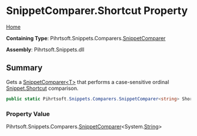 # SnippetComparer\.Shortcut Property

[Home](../../../../../README.md)

**Containing Type**: Pihrtsoft\.Snippets\.Comparers\.[SnippetComparer](../README.md)

**Assembly**: Pihrtsoft\.Snippets\.dll

## Summary

Gets a [SnippetComparer\<T>](../../SnippetComparer-1/README.md) that performs a case\-sensitive ordinal [Snippet.Shortcut](../../../Snippet/Shortcut/README.md) comparison\.

```csharp
public static Pihrtsoft.Snippets.Comparers.SnippetComparer<string> Shortcut { get; }
```

### Property Value

Pihrtsoft\.Snippets\.Comparers\.[SnippetComparer](../../SnippetComparer-1/README.md)\<System\.[String](https://docs.microsoft.com/en-us/dotnet/api/system.string)>

